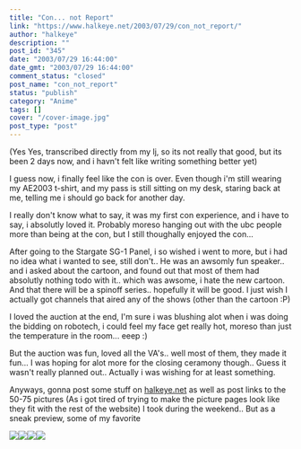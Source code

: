 ```yaml
---
title: "Con... not Report"
link: "https://www.halkeye.net/2003/07/29/con_not_report/"
author: "halkeye"
description: ""
post_id: "345"
date: "2003/07/29 16:44:00"
date_gmt: "2003/07/29 16:44:00"
comment_status: "closed"
post_name: "con_not_report"
status: "publish"
category: "Anime"
tags: []
cover: "/cover-image.jpg"
post_type: "post"
---
```


(Yes Yes, transcribed directly from my lj, so its not really that good, but its been 2 days now, and i havn't felt like writing something better yet)

I guess now, i finally feel like the con is over. Even though i'm still wearing my AE2003 t-shirt, and my pass is still sitting on my desk, staring back at me, telling me i should go back for another day.

I really don't know what to say, it was my first con experience, and i have to say, i absolutly loved it.
Probably moreso hanging out with the ubc people more than being at the con, but I still thoughally enjoyed the con...

After going to the Stargate SG-1 Panel, i so wished i went to more, but i had no idea what i wanted to see, still don't.. He was an awsomly fun speaker.. and i asked about the cartoon, and found out that most of them had absolutly nothing todo with it.. which was awsome, i hate the new cartoon. And that there will be a spinoff series.. hopefully it will be good. I just wish I actually got channels that aired any of the shows (other than the cartoon :P)

I loved the auction at the end, I'm sure i was blushing alot when i was doing the bidding on robotech, i could feel my face get really hot, moreso than just the temperature in the room... eeep :)

But the auction was fun, loved all the VA's.. well most of them, they made it fun... I was hoping for alot more for the closing ceramony though.. Guess it wasn't really planned out.. Actually i was wishing for at least something.

Anyways, gonna post some stuff on [halkeye.net](http://www.halkeye.net) as well as post links to the 50-75 pictures (As i got tired of trying to make the picture pages look like they fit with the rest of the website) I took during the weekend.. But as a sneak preview, some of my favorite

![](http://gallery.halkeye.net/albums/2003-07-26/DCP_0435.thumb.jpg)![](http://gallery.halkeye.net/albums/2003-07-26/DCP_0440.thumb.jpg)![](http://gallery.halkeye.net/albums/2003-07-27/DCP_0450.thumb.jpg)![](http://gallery.halkeye.net/albums/2003-07-27/DCP_0464.thumb.jpg)